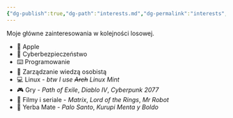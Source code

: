 ```yaml
---
{"dg-publish":true,"dg-path":"interests.md","dg-permalink":"interests","permalink":"/interests/"}
---
```



Moje główne zainteresowania w kolejności losowej.

-  Apple
- 🔐 Cyberbezpieczeństwo
- ⌨️ Programowanie
- 🧠 Zarządzanie wiedzą osobistą
- 💻 Linux - *btw I use ~~Arch~~ Linux Mint*
- 🎮 Gry - *Path of Exile*, *Diablo IV*, *Cyberpunk 2077*
- 🍿 Filmy i seriale - *Matrix*, *Lord of the Rings*, *Mr Robot*
- 🧉 Yerba Mate - *Palo Santo*, *Kurupi Menta y Boldo*
